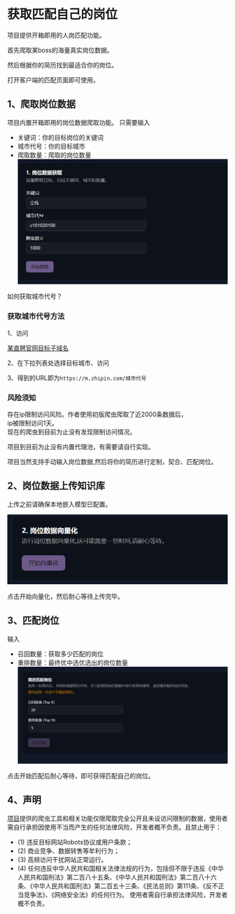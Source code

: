 # 获取匹配自己的岗位

项目提供开箱即用的人岗匹配功能。
<br/>

首先爬取某boss的海量真实岗位数据。
<br/>

然后根据你的简历找到最适合你的岗位。

打开客户端的匹配页面即可使用。

## 1、爬取岗位数据

项目内置开箱即用的岗位数据爬取功能。
只需要输入

- 关键词：你的目标岗位的关键词
- 城市代号：你的目标城市
- 爬取数量：爬取的岗位数量
  ![1751278046075](<image/教程：(四)获取匹配自己的岗位/1751278046075.png>)

如何获取城市代号？

### 获取城市代号方法

1、访问

[某直聘官网目标子域名](https://m.zhipin.com/c101010100/?query=%E5%89%8D%E7%AB%AF)

2、在下拉列表处选择目标城市、访问

3、得到的URL即为`https://m.zhipin.com/城市代号`

### 风险须知

存在ip限制访问风险。作者使用初版爬虫爬取了近2000条数据后，
<br/>
ip被限制访问1天。
<br/>
现在的爬虫到目前为止没有发现限制访问情况。
<br/>

项目到目前为止没有内置代理池，有需要请自行实现。

项目当然支持手动输入岗位数据,然后将你的简历进行定制，契合、匹配岗位。

## 2、岗位数据上传知识库

上传之前请确保本地嵌入模型已配置。

![1751278235176](<image/教程：(四)获取匹配自己的岗位/1751278235176.png>)

点击开始向量化，然后耐心等待上传完毕。

## 3、匹配岗位

输入

- 召回数量：获取多少匹配的岗位
- 重排数量：最终优中选优选出的岗位数量
  ![1751278415782](<image/教程：(四)获取匹配自己的岗位/1751278415782.png>)

点击开始匹配后耐心等待，即可获得匹配自己的岗位。

## 4、声明

[项目](https://github.com/weicanie/prisma-ai)提供的爬虫工具和相关功能仅限爬取完全公开且未设访问限制的数据，使用者需自行承担因使用不当而产生的任何法律风险，开发者概不负责。且禁止用于：

- (1) 违反目标网站Robots协议或用户条款；
- (2) 商业竞争、数据转售等牟利行为；
- (3) 高频访问干扰网站正常运行。
- (4) 任何违反中华人民共和国相关法律法规的行为，包括但不限于违反《中华人民共和国刑法》第二百八十五条、《中华人民共和国刑法》第二百八十六条、《中华人民共和国刑法》第二百五十三条、《民法总则》第111条、《反不正当竞争法》、《网络安全法》的任何行为。
  使用者需自行承担法律风险，开发者概不负责。
